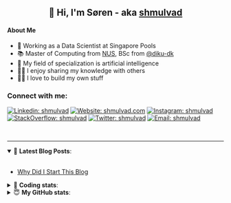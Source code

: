 <h2 align="center">
	👋 Hi, I'm Søren - aka <a href="https://shmulvad.com">shmulvad</a>
</h2>

#### About Me
- 🤖 Working as a Data Scientist at Singapore Pools
- 📚 Master of Computing from [NUS], BSc from [@diku-dk]
- 🧠 My field of specialization is artificial intelligence
- 👨‍🏫 I enjoy sharing my knowledge with others
- 👨‍💻 I love to build my own stuff

### Connect with me:

[![Linkedin: shmulvad](https://img.shields.io/badge/shmulvad-blue?style=flat&logo=Linkedin&logoColor=white)][linkedin]
[![Website: shmulvad.com](https://img.shields.io/badge/shmulvad.com-47CCCC?&style=flat&logo=Google-Chrome&logoColor=white)][website]
[![Instagram: shmulvad](https://img.shields.io/badge/-@shmulvad-purple?style=flat&logo=Instagram&logoColor=white)][instagram]
[![StackOverflow: shmulvad](https://img.shields.io/badge/shmulvad-FE7A16?style=flat&logo=stack-overflow&logoColor=white)][stackOverflow]
[![Twitter: shmulvad](https://img.shields.io/badge/@shmulvad-1ca0f1?style=flat&logo=twitter&logoColor=white)][twitter]
[![Email: shmulvad](https://img.shields.io/badge/shmulvad-D14836?style=flat&logo=gmail&logoColor=white)][mail]

<br />

---

<details open>
 <summary>📕 <b>Latest Blog Posts</b>: </summary>

<br>

<!-- BLOG-POST-LIST:START -->
- [Why Did I Start This Blog](https://shmulvad.com/blog/why-did-start-this-blog)
<!-- BLOG-POST-LIST:END -->

</details>

<!-- --- -->

<details>
 <summary>🤖 <b>Coding stats</b>: </summary>

<br>

NOTE: Doesn't track coding at work or work done in environments such as Jupyter Notebooks.

<!--START_SECTION:waka-->
![Code Time](http://img.shields.io/badge/Code%20Time-2%2C358%20hrs%2025%20mins-blue)

**I'm a Night 🦉** 

```text
🌞 Morning                433 commits         ██░░░░░░░░░░░░░░░░░░░░░░░   09.27 % 
🌆 Daytime                1220 commits        ███████░░░░░░░░░░░░░░░░░░   26.11 % 
🌃 Evening                1908 commits        ██████████░░░░░░░░░░░░░░░   40.83 % 
🌙 Night                  1112 commits        ██████░░░░░░░░░░░░░░░░░░░   23.80 % 
```


📊 **This Week I Spent My Time On** 

```text
💬 Programming Languages: 
Python                   24 hrs 39 mins      ███████████████████░░░░░░   75.96 % 
Other                    5 hrs 15 mins       ████░░░░░░░░░░░░░░░░░░░░░   16.17 % 
Markdown                 38 mins             ░░░░░░░░░░░░░░░░░░░░░░░░░   01.97 % 
HTML                     29 mins             ░░░░░░░░░░░░░░░░░░░░░░░░░   01.53 % 
INI                      19 mins             ░░░░░░░░░░░░░░░░░░░░░░░░░   01.00 % 

🔥 Editors: 
VS Code                  27 hrs 18 mins      █████████████████████░░░░   84.11 % 
Zsh                      4 hrs 58 mins       ████░░░░░░░░░░░░░░░░░░░░░   15.32 % 
Sublime Text             11 mins             ░░░░░░░░░░░░░░░░░░░░░░░░░   00.56 % 

🐱‍💻 Projects: 
overvaagning-admin       19 hrs 16 mins      ███████████████░░░░░░░░░░   59.38 % 
company-scrapers         8 hrs 41 mins       ███████░░░░░░░░░░░░░░░░░░   26.77 % 
km24-core                3 hrs 28 mins       ███░░░░░░░░░░░░░░░░░░░░░░   10.70 % 
hit-locator              37 mins             ░░░░░░░░░░░░░░░░░░░░░░░░░   01.90 % 
Unknown Project          11 mins             ░░░░░░░░░░░░░░░░░░░░░░░░░   00.56 % 
```


 Last Updated on 09/02/2024 18:40:29 UTC
<!--END_SECTION:waka-->

</details>

<!-- --- -->

<details>
 <summary>😇 <b>My GitHub stats</b>: </summary>

<br>

<img align="left" alt="shmulvad's Github Stats" src="https://github-readme-stats.vercel.app/api?username=shmulvad&show_icons=true&hide_border=true" />

</details>



[website]: https://shmulvad.com
[twitter]: https://twitter.com/shmulvad
[linkedin]: https://linkedin.com/in/shmulvad
[instagram]: https://instagram.com/shmulvad
[stackOverflow]: https://stackoverflow.com/users/9248793/shmulvad
[mail]: mailto:shmulvad@gmail.com
[@diku-dk]: https://github.com/diku-dk
[github]: https://github.com/shmulvad
[NUS]: https://www.nus.edu.sg